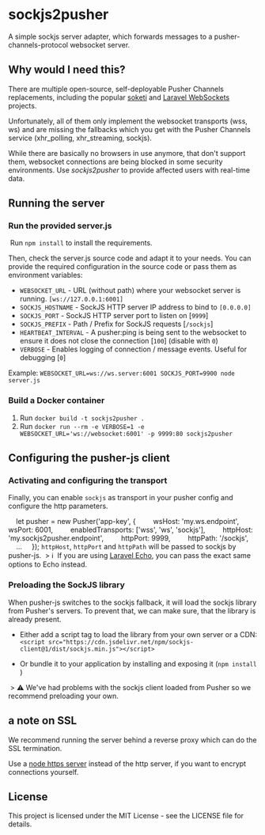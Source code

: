 # sockjs2pusher
A simple sockjs server adapter, which forwards messages to a pusher-channels-protocol websocket server.

## Why would I need this?
There are multiple open-source, self-deployable Pusher Channels replacements, including the popular [soketi](https://github.com/soketi/soketi) and [Laravel WebSockets](https://github.com/beyondcode/laravel-websockets) projects. 

Unfortunately, all of them only implement the websocket transports (wss, ws) and are missing the fallbacks which you get with the Pusher Channels service (xhr_polling, xhr_streaming, sockjs).

While there are basically no browsers in use anymore, that don't support them, websocket connections are being blocked in some security environments.
Use *sockjs2pusher* to provide affected users with real-time data.

## Running the server
### Run the provided server.js
 Run `npm install` to install the requirements.

Then, check the server.js source code and adapt it to your needs. You can provide the required configuration in the source code or pass them as environment variables:

* `WEBSOCKET_URL` - URL (without path) where your websocket server is running. `[ws://127.0.0.1:6001]`
* `SOCKJS_HOSTNAME` - SockJS HTTP server IP address to bind to `[0.0.0.0]`
* `SOCKJS_PORT` - SockJS HTTP server port to listen on [`9999`]
* `SOCKJS_PREFIX` - Path / Prefix for SockJS requests [`/sockjs`]
* `HEARTBEAT_INTERVAL` - A pusher:ping is being sent to the websocket to ensure it does not close the connection [`100`]
(disable with `0`)
* `VERBOSE` - Enables logging of connection / message events. Useful for debugging [`0`]

Example: `WEBSOCKET_URL=ws://ws.server:6001 SOCKJS_PORT=9900 node server.js`

### Build a Docker container
1. Run `docker build -t sockjs2pusher .`
2. Run `docker run --rm -e VERBOSE=1 -e WEBSOCKET_URL='ws://websocket:6001' -p 9999:80 sockjs2pusher`

## Configuring the pusher-js client
### Activating and configuring the transport
Finally, you can enable `sockjs` as transport in your pusher config and configure the http parameters.

    let pusher = new Pusher('app-key', {
        wsHost: 'my.ws.endpoint',
        wsPort: 6001,
        enabledTransports: ['wss', 'ws', 'sockjs'],
        httpHost: 'my.sockjs2pusher.endpoint',
        httpPort: 9999,
        httpPath: '/sockjs',
        ...
    });
`httpHost`, `httpPort` and `httpPath` will be passed to sockjs by pusher-js.
 > :information_source: &nbsp;If you are using [Laravel Echo](https://github.com/laravel/echo), you can pass the exact same options to Echo instead.


### Preloading the SockJS library
When pusher-js switches to the sockjs fallback, it will load the sockjs library from Pusher's servers.
To prevent that, we can make sure, that the library is already present.

* Either add a script tag to load the library from your own server or a CDN:
`<script src="https://cdn.jsdelivr.net/npm/sockjs-client@1/dist/sockjs.min.js"></script>`

* Or bundle it to your application by installing and exposing it (`npm install `)

 > :warning: We've had problems with the sockjs client loaded from Pusher so we recommend preloading your own.

## a note on SSL
We recommend running the server behind a reverse proxy which can do the SSL termination.

Use a [node https server](https://nodejs.org/api/https.html#httpscreateserveroptions-requestlistener) instead of the http server, if you want to encrypt connections yourself.

## License
This project is licensed under the MIT License - see the LICENSE file for details.